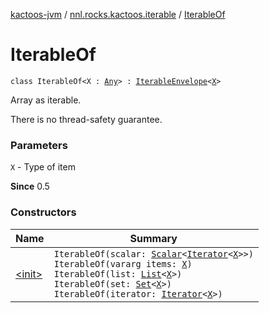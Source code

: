 [kactoos-jvm](../../index.md) / [nnl.rocks.kactoos.iterable](../index.md) / [IterableOf](./index.md)

# IterableOf

`class IterableOf<X : `[`Any`](https://kotlinlang.org/api/latest/jvm/stdlib/kotlin/-any/index.html)`> : `[`IterableEnvelope`](../-iterable-envelope/index.md)`<`[`X`](index.md#X)`>`

Array as iterable.

There is no thread-safety guarantee.

### Parameters

`X` - Type of item

**Since**
0.5

### Constructors

| Name | Summary |
|---|---|
| [&lt;init&gt;](-init-.md) | `IterableOf(scalar: `[`Scalar`](../../nnl.rocks.kactoos/-scalar/index.md)`<`[`Iterator`](https://kotlinlang.org/api/latest/jvm/stdlib/kotlin.collections/-iterator/index.html)`<`[`X`](index.md#X)`>>)`<br>`IterableOf(vararg items: `[`X`](index.md#X)`)`<br>`IterableOf(list: `[`List`](https://kotlinlang.org/api/latest/jvm/stdlib/kotlin.collections/-list/index.html)`<`[`X`](index.md#X)`>)`<br>`IterableOf(set: `[`Set`](https://kotlinlang.org/api/latest/jvm/stdlib/kotlin.collections/-set/index.html)`<`[`X`](index.md#X)`>)`<br>`IterableOf(iterator: `[`Iterator`](https://kotlinlang.org/api/latest/jvm/stdlib/kotlin.collections/-iterator/index.html)`<`[`X`](index.md#X)`>)` |
